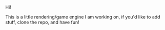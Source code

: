 ﻿Hi!

This is a little rendering/game engine I am working on, if you'd like to add stuff, clone the repo, and have fun!
